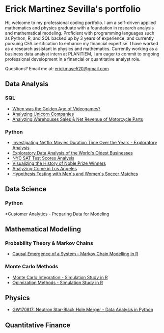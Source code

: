 # Erick Martinez Sevilla's portfolio
Hi, welcome to my professional coding portfolio. I am a self-driven applied mathematics and physics graduate with a foundation in research analysis and mathematical modeling. Proficient with programming languages such as Python, R, and SQL backed up by 3 years of experience, and currently pursuing CFA certification to enhance my financial expertise. I have worked as a research assistant in physics and mathematics. Currently working as a business data analyst intern at PLANITIEM, I am eager to commit to ongoing professional development in a financial or quantitative analyst role.

Questions? Email me at:
[erickmase520@gmail.com](mailto:erickmase520@gmail.com)

## Data Analysis 
### SQL
* [When was the Golden Age of Videogames?](https://github.com/erickmase/portfolio/blob/main/When%20was%20the%20Golden%20Age%20of%20videogames.ipynb)
* [Analyzing Unicorn Companies](https://github.com/erickmase/portfolio/blob/main/Analyzing%20Unicorn%20Companies.ipynb)
* [Analyzing Warehouses Sales & Net Revenue of Motorcycle Parts](https://github.com/erickmase/portfolio/blob/main/Analyzing%20Warehouses%20Sales%20%26%20Net%20Revenue%20of%20Motorcycle%20Parts.ipynb)

### Python
* [Investigating Netflix Movies Duration Time Over the Years - Exploratory Analysis](https://github.com/erickmase/portfolio/blob/main/Investigating%20Netflix%20Movies%20-%20Exploratory%20Analysis.ipynb)
* [Exploratory Data Analysis of the World's Oldest Businesses](https://github.com/erickmase/portfolio/blob/main/Exploratory%20analysis%20of%20World's%20Oldest%20Businesses.ipynb)
* [NYC SAT Test Scores Analysis](https://github.com/erickmase/portfolio/blob/main/NYC%20SAT%20Test%20Scores%20Analysis.ipynb)
* [Visualizing the History of Noble Prize Winners](https://github.com/erickmase/portfolio/blob/main/Visualizing%20the%20History%20of%20Noble%20Prize%20Winners.ipynb)
* [Analyzing Crime in Los Angeles](https://github.com/erickmase/portfolio/blob/main/Analyzing%20Crime%20in%20Los%20Angeles.ipynb)
* [Hypothesis Testing with Men's and Women's Soccer Matches](https://github.com/erickmase/portfolio/blob/main/Hypothesis%20Testing%20with%20Men's%20and%20Women's%20Soccer%20Matches.ipynb)

## Data Science
### Python
*[Customer Analytics - Preparing Data for Modeling](https://github.com/erickmase/portfolio/blob/main/Customer%20Analytics%20-%20Preparing%20Data%20for%20Modeling.ipynb)

## Mathematical Modelling 
### Probability Theory & Markov Chains
* [Causal Emergence of a System - Markov Chain Modelling in R](https://github.com/erickmase/portfolio/blob/main/Causal%20Inference.Rmd)

### Monte Carlo Methods 
* [Monte Carlo Integration - Simulation Study in R](https://github.com/erickmase/portfolio/blob/main/Simulation%20Study%20Monte%20Carlo%20Integration.pdf)
* [Opimization Methods - Simulation Study in R](https://github.com/erickmase/portfolio/blob/main/Simulation%20Study%20Optimization%20Methods.pdf)

## Physics
* [GW170817: Neutron Star-Black Hole Merger - Data Analysis in Python](https://github.com/erickmase/portfolio/blob/main/GW170817%20Gravitational%20Waves%20Analysis%20.ipynb)

## Quantitative Finance
